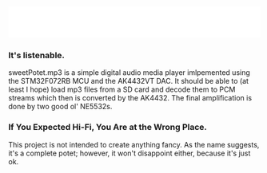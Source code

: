 ![sweetPotet.mp3](./img/potet.svg)
### It's listenable.
sweetPotet.mp3 is a simple digital audio media player imlpemented using the STM32F072RB MCU and the AK4432VT DAC. It should be able to (at least I hope) load mp3 files from a SD card and decode them to PCM streams which then is converted by the AK4432. The final amplification is done by two good ol' NE5532s.  
### If You Expected Hi-Fi, You Are at the Wrong Place.
This project is not intended to create anything fancy. As the name suggests, it's a complete potet; however, it won't disappoint either, because it's just ok.
